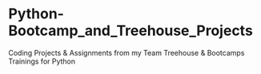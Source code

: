 # Python-Bootcamp_and_Treehouse_Projects


Coding Projects &amp; Assignments from my Team Treehouse &amp; Bootcamps Trainings for Python
